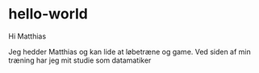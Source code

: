 # hello-world
Hi Matthias

Jeg hedder Matthias og kan lide at løbetræne og game.
Ved siden af min træning har jeg mit studie som datamatiker
